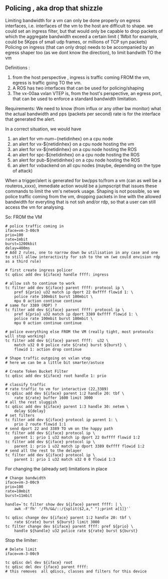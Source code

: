 ## Policing , aka drop that shizzle

Limiting bandwidth for a vm can only be done properly on egress interfaces, i.e. interfaces of the vm to the host are difficult to shape.
we could set an ingress filter, but that would only be capable to drop packets of which the aggregate bandwidth exceed a certain limit ( 1Mbit for example, could be 5Kpps of small udp frames, or millions of TCP syn packets)
Policing on ingress (that can only drop) needs to be accompanied by an egress shaper too (as we dont know the direction), to limit bandwith TO the vm

Definitions :  
   1) from the host perspective , ingress is traffic coming FROM the vm, egress is traffic going TO the vm.  
   2) A ROS has two interfaces that can be used for policing/shaping  
   3) The vx-00aa vxlan VTEP is, from the host's perspective, an egress port, that can be used to enforce a standard bandwidth limitation.  

Requirements:
We need to know (from influx or any other bw monitor) what the actual bandwidth and pps (packets per second) rate is for the interface that generated the alert.

In a correct situation, we would have  
   1) an alert for vm-${num}-${netidinhex} on a cpu node  
   2) an alert for vx-${netidinhex} on a cpu node hosting the vm  
   3) an alert for vx-${netidinhex} on a cpu node hosting the ROS  
   4) an alert for spc-${netidinhex} on a cpu node hosting the ROS  
   5) an alert for pub-${netidinhex} on a cpu node hosting the ROS  
   6) an alert for vxbackend on all cpu nodes (maybe, depending on the type of attack)  

When a trigger/alert is generated for bw/pps to/from a vm (can as well be a routeros_xxxx), immediate action would be a jumpscript that issues these commands to limit the vm's network usage.
Shaping is not possible, so we police traffic coming from the vm, dropping packets in line with the allowed bandwidth for everyting that is not ssh and/or rdp, so that a user can still access the vm for analysing.

So: FROM the VM

```
# police traffic coming in
iface=vm-3-00c9
prio=100
rate=1mbit
burst=1200kbit
delay=400ms
# Add 2 rules, one to narrow down bw utilisation in any case and one to still allow interactivity for ssh to the vm (we could envision rdp as a third rule)

# first create ingress policer
tc qdisc add dev ${iface} handle ffff: ingress

# allow ssh to continue to work
tc filter add dev ${iface} parent ffff: protocol ip \
    pref ${prio} u32 match ip dport 22 0xffff flowid 1: \
    police rate 100mbit burst 100mbit \
    mpu 0 action continue continue
# same for 3389 (RDP) ?
tc filter add dev ${iface} parent ffff: protocol ip \
    pref ${prio} u32 match ip dport 3389 0xffff flowid 1: \
    police rate 100mbit burst 100mbit \
    mpu 0 action continue continue

# police everything else FROM the VM (really tight, most protocols will stop working)
tc filter add dev ${iface} parent ffff:  u32 \
    match u32 0 0 police rate ${rate} burst ${burst} \
    flowid 1: action drop continue

# Shape traffic outgoing on vxlan vtep
# here we can be a little bit smarter/astuce

# Create Token Bucket Filter
tc qdisc add dev ${iface} root handle 1: prio

# classify traffic
# rate traffic to vm for interactive (22,3389)
tc qdisc add dev ${iface} parent 1:2 handle 20: tbf \
    rate ${rate} buffer 1600 limit 3000
# all the rest sluggish
tc qdisc add dev ${iface} parent 1:3 handle 30: netem \
    delay ${delay}
# set filters
tc filter add dev ${iface} protocol ip parent 1: \
    prio 2 route flowid 1:1
# send dport 22 and 3389 TO vm on the happy path
tc filter add dev ${iface} protocol ip \
    parent 1: prio 1 u32 match ip dport 22 0xffff flowid 1:2
tc filter add dev ${iface} protocol ip \
    parent 1: prio 1 u32 match ip dport 3389 0xffff flowid 1:2
# send all the rest to the delayer
tc filter add dev ${iface} protocol ip \
    parent 1: prio 1 u32 match u32 0 0 flowid 1:3
```

For changing the (already set) limitations in place

```
# Change bandwidth
iface=vm-3-00c9
prio=100
rate=10mbit
burst=11mbit

handle=`tc filter show dev ${iface} parent ffff: | \
    awk -F'fh' '/fh/&&/::/{split($2,a," ");print a[1]}'`

tc qdisc change dev ${iface} parent 1:2 handle 20: tbf \
    rate ${rate} burst ${burst} limit 3000
tc filter change dev ${iface} parent ffff: pref ${prio} \
    handle ${handle} u32 police rate ${rate} burst ${burst}

```

Stop the limiter:

```
# Delete limit
iface=vm-3-00c9

tc qdisc del dev ${iface} root
tc qdisc del dev {iface} parent ffff:
# this removes  all qdiscs, classes and filters for this device
```
